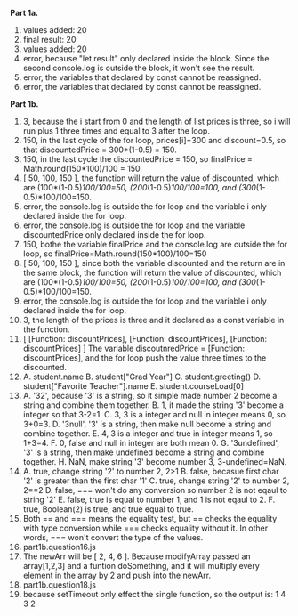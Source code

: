 **Part 1a.**
1. values added:  20
2. final result:  20
3. values added:  20
4. error, because "let result" only declared inside the block. Since the second console.log is outside the block, it won't see the result.
5. error, the variables that declared by const cannot be reassigned.
6. error, the variables that declared by const cannot be reassigned.

**Part 1b.**
1. 3, because the i start from 0 and the length of list prices is three, so i will run plus 1 three times and equal to 3 after the loop. 
2. 150, in the last cycle of the for loop, prices[i]=300 and discount=0.5, so that discountedPrice = 300*(1-0.5) = 150.
3. 150, in the last cycle the discountedPrice = 150, so finalPrice = Math.round(150*100)/100 = 150.
4. [ 50, 100, 150 ], the function will return the value of discounted, which are (100*(1-0.5)*100/100=50, (200*(1-0.5)*100/100=100, and (300*(1-0.5)*100/100=150.
5. error, the console.log is outside the for loop and the variable i only declared inside the for loop. 
6. error, the console.log is outside the for loop and the variable discountedPrice only declared inside the for loop. 
7. 150, bothe the variable finalPrice and the console.log are outside the for loop, so finalPrice=Math.round(150*100)/100=150
8. [ 50, 100, 150 ], since both the variable discounted and the return are in the same block, the function will return the value of discounted, which are (100*(1-0.5)*100/100=50, (200*(1-0.5)*100/100=100, and (300*(1-0.5)*100/100=150.
9. error, the console.log is outside the for loop and the variable i only declared inside the for loop. 
10. 3, the length of the prices is three and it declared as a const variable in the function.
11. [
  [Function: discountPrices],
  [Function: discountPrices],
  [Function: discountPrices]
]
The variable discoutnredPrice = [Function: discountPrices], and the for loop push the value three times to the discounted. 
12. A. student.name
    B. student["Grad Year"]
    C. student.greeting()
    D. student["Favorite Teacher"].name
    E. student.courseLoad[0]
13. A. '32', because '3' is a string, so it simple made number 2 become a string and combine them together.
    B. 1, it made the string '3' become a integer so that 3-2=1.
    C. 3, 3 is a integer and null in integer means 0, so 3+0=3.
    D. '3null', '3' is a string, then make null become a string and combine together.
    E. 4, 3 is a integer and true in integer means 1, so 1+3=4.
    F. 0, false and null in integer are both mean 0.
    G. '3undefined', '3' is a string, then make undefined become a string and combine together.
    H. NaN, make string '3' become number 3, 3-undefined=NaN.
14. A. true, change string '2' to number 2, 2>1
    B. false, becasue first char '2' is greater than the first char '1'
    C. true, change string '2' to number 2, 2==2
    D. false, === won't do any conversion so number 2 is not eqaul to string '2'
    E. false, true is equal to number 1, and 1 is not eqaul to 2.
    F. true, Boolean(2) is true, and true equal to true.
15. Both == and === means the equality test, but == checks the equality with type conversion while === checks equality without it. In other words, === won't convert the type of the values.
16. part1b.question16.js
17. The newArr will be [ 2, 4, 6 ]. Because modifyArray passed an array[1,2,3] and a funtion doSomething, and it will multiply every element in the array by 2 and push into the newArr.
18. part1b.question18.js
19. because setTimeout only effect the single function, so the output is:
1
4
3
2